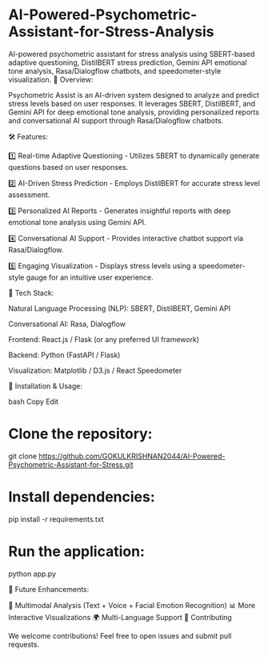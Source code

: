 # AI-Powered-Psychometric-Assistant-for-Stress-Analysis
AI-powered psychometric assistant for stress analysis using SBERT-based adaptive questioning, DistilBERT stress prediction, Gemini API emotional tone analysis, Rasa/Dialogflow chatbots, and speedometer-style visualization.
🚀 Overview:

Psychometric Assist is an AI-driven system designed to analyze and predict stress levels based on user responses. It leverages SBERT, DistilBERT, and Gemini API for deep emotional tone analysis, providing personalized reports and conversational AI support through Rasa/Dialogflow chatbots.

🛠 Features:

1️⃣ Real-time Adaptive Questioning - Utilizes SBERT to dynamically generate questions based on user responses.

2️⃣ AI-Driven Stress Prediction - Employs DistilBERT for accurate stress level assessment.

3️⃣ Personalized AI Reports - Generates insightful reports with deep emotional tone analysis using Gemini API.

4️⃣ Conversational AI Support - Provides interactive chatbot support via Rasa/Dialogflow.

5️⃣ Engaging Visualization - Displays stress levels using a speedometer-style gauge for an intuitive user experience.

🔧 Tech Stack:

Natural Language Processing (NLP): SBERT, DistilBERT, Gemini API

Conversational AI: Rasa, Dialogflow

Frontend: React.js / Flask (or any preferred UI framework)

Backend: Python (FastAPI / Flask)

Visualization: Matplotlib / D3.js / React Speedometer

📌 Installation & Usage:

bash
Copy
Edit

# Clone the repository:

git clone https://github.com/GOKULKRISHNAN2044/AI-Powered-Psychometric-Assistant-for-Stress.git
# Install dependencies:

pip install -r requirements.txt  

# Run the application:

python app.py  

📝 Future Enhancements:

🎯 Multimodal Analysis (Text + Voice + Facial Emotion Recognition)
📊 More Interactive Visualizations
🌍 Multi-Language Support
🤝 Contributing

We welcome contributions! Feel free to open issues and submit pull requests.

